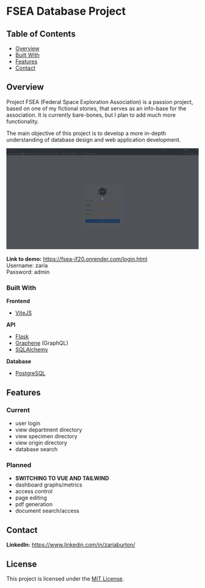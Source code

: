 # FSEA Database Project

## Table of Contents

- [Overview](#overview)
- [Built With](#built-with)
- [Features](#features)
- [Contact](#contact)
## Overview
<!-- Add a screenshot of the live project.
    1. Link to a 'live demo.'
    2. Describe your overall experience in a couple of sentences.
    3. List a few specific technical things that you learned or improved on.
    4. Share any other tips or guidance for others attempting this or something similar.
 -->

Project FSEA (Federal Space Exploration Association) is a passion project, based on one of my fictional stories, that serves as an info-base for the association. It is currently bare-bones, but I plan to add much more functionality. 

The main objective of this project is to develop a more in-depth understanding of database design and web application development. 

<img src="fsea-demo.gif" width="1080"/>

**Link to demo:** https://fsea-if20.onrender.com/login.html \
Username: zaria\
Password: admin


### Built With
<!-- List any MAJOR libraries/frameworks (e.g. React, Tailwind) with links to their homepages. -->
**Frontend**
- [ViteJS](https://vitejs.dev/)

**API**
- [Flask](https://flask.palletsprojects.com/en/3.0.x/)
- [Graphene](https://docs.graphene-python.org/en/latest/) (GraphQL)
- [SQLAlchemy](https://docs.sqlalchemy.org/en/20/)

**Database**
- [PostgreSQL](https://www.postgresql.org/)



## Features
<!-- List what specific 'user problems' that this application solves. -->
### Current
- user login
- view department directory
- view specimen directory
- view origin directory
- database search

### Planned
- **SWITCHING TO VUE AND TAILWIND**
- dashboard graphs/metrics
- access control
- page editing
- pdf generation
- document search/access



## Contact
<!-- Include icons and links to your RELEVANT, PROFESSIONAL 'DEV-ORIENTED' social media. LinkedIn and dev.to are minimum. -->
**LinkedIn:** https://www.linkedin.com/in/zariaburton/


## License

This project is licensed under the [MIT License](LICENSE).

